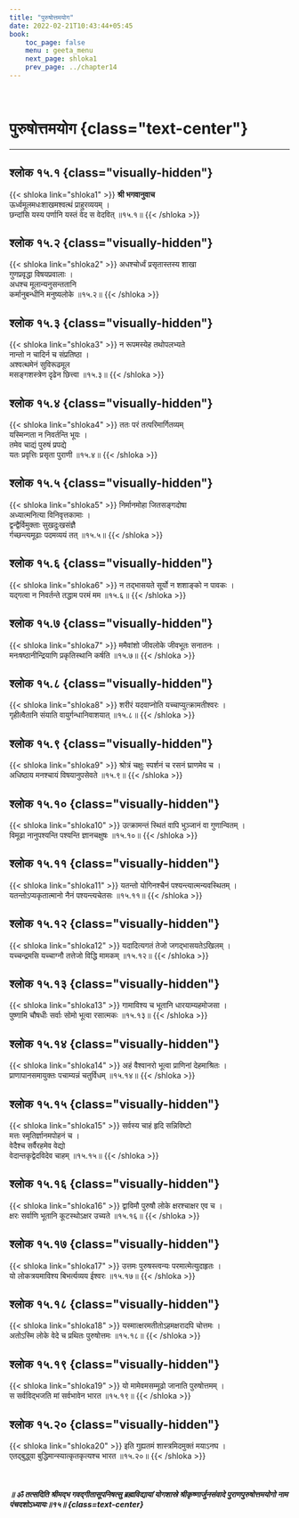 ```yaml
---
title: "पुरुषोत्तमयोग"
date: 2022-02-21T10:43:44+05:45
book:
    toc_page: false
    menu : geeta_menu
    next_page: shloka1
    prev_page: ../chapter14
---
```


<br/>

# पुरुषोत्तमयोग {class="text-center"}

---

## श्लोक १५.१ {class="visually-hidden"}

{{< shloka  link="shloka1" >}}
**श्री भगवानुवाच**  
ऊर्ध्वमूलमधःशाखमश्वत्थं प्राहुरव्ययम् ।  
छन्दांसि यस्य पर्णानि यस्तं वेद स वेदवित् ॥१५.१॥
{{< /shloka >}}

## श्लोक १५.२ {class="visually-hidden"}

{{< shloka  link="shloka2" >}}
अधश्चोर्ध्वं प्रसृतास्तस्य शाखा  
गुणप्रवृद्धा विषयप्रवालाः ।  
अधश्च मूलान्यनुसन्ततानि  
कर्मानुबन्धीनि मनुष्यलोके ॥१५.२॥
{{< /shloka >}}

## श्लोक १५.३ {class="visually-hidden"}

{{< shloka  link="shloka3" >}}
न रूपमस्येह तथोपलभ्यते  
नान्तो न चादिर्न च संप्रतिष्ठा ।  
अश्वत्थमेनं सुविरूढमूल  
मसङ्गशस्त्रेण दृढेन छित्त्वा ॥१५.३॥
{{< /shloka >}}

## श्लोक १५.४ {class="visually-hidden"}

{{< shloka  link="shloka4" >}}
ततः परं तत्परिमार्गितव्यम्  
यस्मिन्गता न निवर्तन्ति भूयः ।  
तमेव चाद्यं पुरुषं प्रपद्ये  
यतः प्रवृत्तिः प्रसृता पुराणी ॥१५.४॥
{{< /shloka >}}

## श्लोक १५.५ {class="visually-hidden"}

{{< shloka  link="shloka5" >}}
निर्मानमोहा जितसङ्गदोषा  
अध्यात्मनित्या विनिवृत्तकामाः ।  
द्वन्द्वैर्विमुक्ताः सुखदुःखसंज्ञै  
र्गच्छन्त्यमूढाः पदमव्ययं तत् ॥१५.५॥
{{< /shloka >}}

## श्लोक १५.६ {class="visually-hidden"}

{{< shloka  link="shloka6" >}}
न तद्भासयते सूर्यो न शशाङ्को न पावकः ।  
यद्गत्वा न निवर्तन्ते तद्धाम परमं मम ॥१५.६॥
{{< /shloka >}}

## श्लोक १५.७ {class="visually-hidden"}

{{< shloka  link="shloka7" >}}
ममैवांशो जीवलोके जीवभूतः सनातनः ।   
मनःषष्ठानीन्द्रियाणि प्रकृतिस्थानि कर्षति ॥१५.७॥
{{< /shloka >}}

## श्लोक १५.८ {class="visually-hidden"}

{{< shloka  link="shloka8" >}}
शरीरं यदवाप्नोति यच्चाप्युत्क्रामतीश्वरः ।   
गृहीत्वैतानि संयाति वायुर्गन्धानिवाशयात् ॥१५.८॥
{{< /shloka >}}

## श्लोक १५.९ {class="visually-hidden"}

{{< shloka  link="shloka9" >}}
श्रोत्रं चक्षुः स्पर्शनं च रसनं घ्राणमेव च ।  
अधिष्ठाय मनश्चायं विषयानुपसेवते ॥१५.९॥
{{< /shloka >}}

## श्लोक १५.१० {class="visually-hidden"}

{{< shloka  link="shloka10" >}}
उत्क्रामन्तं स्थितं वापि भुञ्जानं वा गुणान्वितम् ।   
विमूढा नानुपश्यन्ति पश्यन्ति ज्ञानचक्षुषः ॥१५.१०॥
{{< /shloka >}}


## श्लोक १५.११ {class="visually-hidden"}

{{< shloka  link="shloka11" >}}
यतन्तो योगिनश्चैनं पश्यन्त्यात्मन्यवस्थितम् ।  
यतन्तोऽप्यकृतात्मानो नैनं पश्यन्त्यचेतसः ॥१५.११॥
{{< /shloka >}}

## श्लोक १५.१२ {class="visually-hidden"}

{{< shloka  link="shloka12" >}}
यदादित्यगतं तेजो जगद्भासयतेऽखिलम् ।  
यच्चन्द्रमसि यच्चाग्नौ तत्तेजो विद्धि मामकम् ॥१५.१२॥
{{< /shloka >}}

## श्लोक १५.१३ {class="visually-hidden"}

{{< shloka  link="shloka13" >}}
गामाविश्य च भूतानि धारयाम्यहमोजसा ।  
पुष्णामि चौषधीः सर्वाः सोमो भूत्वा रसात्मकः ॥१५.१३॥
{{< /shloka >}}

## श्लोक १५.१४ {class="visually-hidden"}

{{< shloka  link="shloka14" >}}
अहं वैश्वानरो भूत्वा प्राणिनां देहमाश्रितः ।  
प्राणापानसमायुक्तः पचाम्यन्नं चतुर्विधम् ॥१५.१४॥
{{< /shloka >}}

## श्लोक १५.१५ {class="visually-hidden"}

{{< shloka  link="shloka15" >}}
सर्वस्य चाहं हृदि सन्निविष्टो  
मत्तः स्मृतिर्ज्ञानमपोहनं च ।   
वेदैश्च सर्वैरहमेव वेद्यो  
वेदान्तकृद्वेदविदेव चाहम् ॥१५.१५॥
{{< /shloka >}}

## श्लोक १५.१६ {class="visually-hidden"}

{{< shloka  link="shloka16" >}}
द्वाविमौ पुरुषौ लोके क्षरश्चाक्षर एव च ।  
क्षरः सर्वाणि भूतानि कूटस्थोऽक्षर उच्यते ॥१५.१६॥
{{< /shloka >}}

## श्लोक १५.१७ {class="visually-hidden"}

{{< shloka  link="shloka17" >}}
उत्तमः पुरुषस्त्वन्यः परमात्मेत्युदाहृतः ।  
यो लोकत्रयमाविश्य बिभर्त्यव्यय ईश्वरः ॥१५.१७॥
{{< /shloka >}}

## श्लोक १५.१८ {class="visually-hidden"}

{{< shloka  link="shloka18" >}}
यस्मात्क्षरमतीतोऽहमक्षरादपि चोत्तमः ।  
अतोऽस्मि लोके वेदे च प्रथितः पुरुषोत्तमः ॥१५.१८॥
{{< /shloka >}}

## श्लोक १५.१९ {class="visually-hidden"}

{{< shloka  link="shloka19" >}}
यो मामेवमसम्मूढो जानाति पुरुषोत्तमम् ।  
स सर्वविद्भजति मां सर्वभावेन भारत ॥१५.१९॥
{{< /shloka >}}

## श्लोक १५.२० {class="visually-hidden"}

{{< shloka  link="shloka20" >}}
इति गुह्यतमं शास्त्रमिदमुक्तं मयाऽनघ ।  
एतद्बुद्ध्वा बुद्धिमान्स्यात्कृतकृत्यश्च भारत ॥१५.२०॥
{{< /shloka >}}

<br/>

#####  ॥ ॐ तत्सदिति श्रीमद्भ गवद्गीतासूपनिषत्सु ब्रह्मविद्यायां योगशास्रे श्रीकृष्णार्जुनसंवादे पुराणपुरुषोत्तमयोगो नाम पंचदशोऽध्यायः॥१५॥ {class=text-center}
